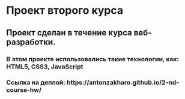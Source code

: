 <h1>Проект второго курса</h1>


<h2>Проект сделан в течение курса веб-разработки.</h2>

<h3>В этом проекте использовались такие технологии, как: HTML5, CSS3, JavaScript</h3>

<h3>Ссылка на деплой: https://antonzakharo.github.io/2-nd-course-hw/</h3>
